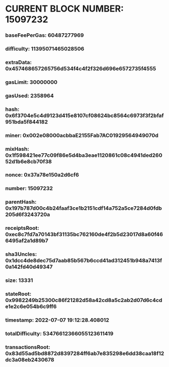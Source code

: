 # CURRENT BLOCK NUMBER: 15097232

### baseFeePerGas: 60487277969
### difficulty: 11395071465028506
### extraData: 0x457468657265756d534f4c4f2f326d696e6572735f4555
### gasLimit: 30000000
### gasUsed: 2358964
### hash: 0x6f3704e5c4d9123d415e8107cf08624bc8564c6973f3f2bfaf951bda5f844182
### miner: 0x002e08000acbbaE2155Fab7AC01929564949070d
### mixHash: 0x1f598421ee77c09f86e5d4ba3eae1120861c08c4941ded26052d1b6e8cb70f38
### nonce: 0x37a78e150a2d6cf6
### number: 15097232
### parentHash: 0x197b787d00c4b24faaf3ce1b2151cdf14a752a5ce7284d0fdb205d6f3243720a
### receiptsRoot: 0xec8c7fd7a70143bf31135bc762160de4f2b5d23017d8a60f466495af2a1d89b7
### sha3Uncles: 0x1dcc4de8dec75d7aab85b567b6ccd41ad312451b948a7413f0a142fd40d49347
### size: 13331
### stateRoot: 0x9982249b25300c86f21282d58a42cd8a5c2ab2d07d6c4cde1e2c6e054b6c9ff6
### timestamp: 2022-07-07 19:12:28.408012
### totalDifficulty: 53476612366055123611419
### transactionsRoot: 0x83d55ad5bd8872d8397284ff6ab7e835298e6dd38caa18f12dc3a08eb2430678

